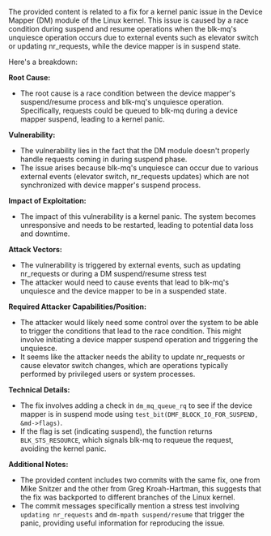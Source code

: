 The provided content is related to a fix for a kernel panic issue in the Device Mapper (DM) module of the Linux kernel. This issue is caused by a race condition during suspend and resume operations when the blk-mq's unquiesce operation occurs due to external events such as elevator switch or updating nr_requests, while the device mapper is in suspend state.

Here's a breakdown:

**Root Cause:**

*   The root cause is a race condition between the device mapper's suspend/resume process and blk-mq's unquiesce operation. Specifically, requests could be queued to blk-mq during a device mapper suspend, leading to a kernel panic.

**Vulnerability:**

*   The vulnerability lies in the fact that the DM module doesn't properly handle requests coming in during suspend phase.
*   The issue arises because blk-mq's unquiesce can occur due to various external events (elevator switch, nr_requests updates) which are not synchronized with device mapper's suspend process.

**Impact of Exploitation:**

*   The impact of this vulnerability is a kernel panic. The system becomes unresponsive and needs to be restarted, leading to potential data loss and downtime.

**Attack Vectors:**

*   The vulnerability is triggered by external events, such as updating nr_requests or during a DM suspend/resume stress test
*   The attacker would need to cause events that lead to blk-mq's unquiesce and the device mapper to be in a suspended state.

**Required Attacker Capabilities/Position:**

*   The attacker would likely need some control over the system to be able to trigger the conditions that lead to the race condition. This might involve initiating a device mapper suspend operation and triggering the unquiesce.
*  It seems like the attacker needs the ability to update nr_requests or cause elevator switch changes, which are operations typically performed by privileged users or system processes.

**Technical Details:**

*   The fix involves adding a check in `dm_mq_queue_rq` to see if the device mapper is in suspend mode using `test_bit(DMF_BLOCK_IO_FOR_SUSPEND, &md->flags)`.
*   If the flag is set (indicating suspend), the function returns `BLK_STS_RESOURCE`, which signals blk-mq to requeue the request, avoiding the kernel panic.

**Additional Notes:**

*   The provided content includes two commits with the same fix, one from Mike Snitzer and the other from Greg Kroah-Hartman, this suggests that the fix was backported to different branches of the Linux kernel.
*   The commit messages specifically mention a stress test involving `updating nr_requests` and `dm-mpath suspend/resume` that trigger the panic, providing useful information for reproducing the issue.